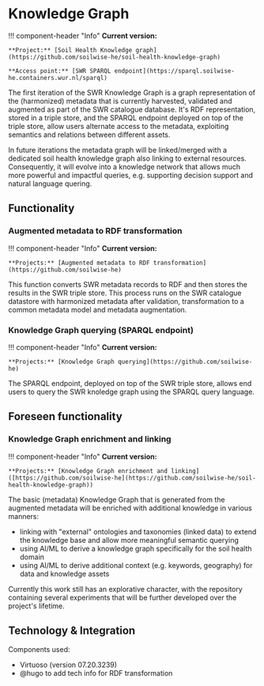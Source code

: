 # Knowledge Graph

!!! component-header "Info"
    **Current version:** 

    **Project:** [Soil Health Knowledge graph](https://github.com/soilwise-he/soil-health-knowledge-graph)

    **Access point:** [SWR SPARQL endpoint](https://sparql.soilwise-he.containers.wur.nl/sparql)

The first iteration of the SWR Knowledge Graph is a graph representation of the (harmonized) metadata that is currently harvested, validated and augmented as part of the SWR catalogue database. It's RDF representation, stored in a triple store, and the SPARQL endpoint deployed on top of the triple store, allow users alternate access to the metadata, exploiting semantics and relations between different assets. 

In future iterations the metadata graph will be linked/merged with a dedicated soil health knowledge graph also linking to external resources. Consequently, it will evolve into a knowledge network that allows much more powerful and impactful queries, e.g. supporting decision support and natural language quering.

## Functionality

### Augmented metadata to RDF transformation 

!!! component-header "Info"
    **Current version:**

    **Projects:** [Augmented metadata to RDF transformation](https://github.com/soilwise-he)

This function converts SWR metadata records to RDF and then stores the results in the SWR triple store. This process runs on the SWR catalogue datastore with harmonized metadata after validation, transformation to a common metadata model and metadata augmentation.

### Knowledge Graph querying (SPARQL endpoint) 

!!! component-header "Info"
    **Current version:**

    **Projects:** [Knowledge Graph querying](https://github.com/soilwise-he)

The SPARQL endpoint, deployed on top of the SWR triple store, allows end users to query the SWR knoledge graph using the SPARQL query language.  

## Foreseen functionality

### Knowledge Graph enrichment and linking 

!!! component-header "Info"
    **Current version:**

    **Projects:** [Knowledge Graph enrichment and linking]([https://github.com/soilwise-he](https://github.com/soilwise-he/soil-health-knowledge-graph))

The basic (metadata) Knowledge Graph that is generated from the augmented metadata will be enriched with additional knowledge in various manners:

- linking with "external" ontologies and taxonomies (linked data) to extend the knowledge base and allow more meaningful semantic querying
- using AI/ML to derive a knowledge graph specifically for the soil health domain
- using AI/ML to derive additional context (e.g. keywords, geography) for data and knowledge assets

Currently this work still has an explorative character, with the repository containing several experiments that will be further developed over the project's lifetime.





## Technology & Integration

Components used:

- Virtuoso (version 07.20.3239)
- @hugo to add tech info for RDF transformation

